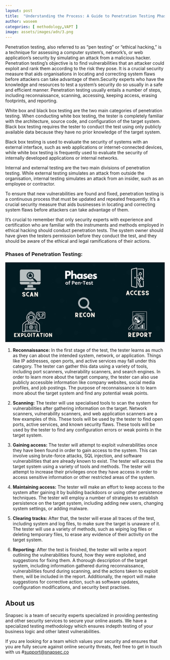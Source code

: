 ```yaml
---
layout: post
title:  "Understanding the Process: A Guide to Penetration Testing Phases"
author: waseem
categories: [ methodology,VAPT ]
image: assets/images/adn/3.png
---
```



Penetration testing, also referred to as “pen testing” or “ethical hacking,” is a technique for assessing a computer system’s, network’s, or web application’s security by simulating an attack from a malicious hacker. Penetration testing’s objective is to find vulnerabilities that an attacker could exploit and rank them according to the risk they pose. It is a crucial security measure that aids organisations in locating and correcting system flaws before attackers can take advantage of them.Security experts who have the knowledge and resources to test a system’s security do so usually in a safe and efficient manner. Penetration testing usually entails a number of steps, including reconnaissance, scanning, accessing, keeping access, erasing footprints, and reporting.

White box and black box testing are the two main categories of penetration testing. When conducting white box testing, the tester is completely familiar with the architecture, source code, and configuration of the target system. Black box testing requires the tester to conduct the test using only publicly available data because they have no prior knowledge of the target system.

Black box testing is used to evaluate the security of systems with an external interface, such as web applications or internet-connected devices, while white box testing is frequently used to evaluate the security of internally developed applications or internal networks.

Internal and external testing are the two main divisions of penetration testing. While external testing simulates an attack from outside the organisation, internal testing simulates an attack from an insider, such as an employee or contractor.

To ensure that new vulnerabilities are found and fixed, penetration testing is a continuous process that must be updated and repeated frequently. It’s a crucial security measure that aids businesses in locating and correcting system flaws before attackers can take advantage of them.

It’s crucial to remember that only security experts with experience and certification who are familiar with the instruments and methods employed in ethical hacking should conduct penetration tests. The system owner should have given the testers permission before they conduct the test, and they should be aware of the ethical and legal ramifications of their actions.


### Phases of Penetration Testing:
![image](https://github.com/Snap-sec/blog/blob/5154bce403c7f9979fbbed41bb11c1cf94d9e45f/assets/images/adn/4.png)
1. **Reconnaissance:** In the first stage of the test, the tester learns as much as they can about the intended system, network, or application. Things like IP addresses, open ports, and active services may fall under this category. The tester can gather this data using a variety of tools, including port scanners, vulnerability scanners, and search engines. In order to learn more about the target company, the tester can also use publicly accessible information like company websites, social media profiles, and job postings. The purpose of reconnaissance is to learn more about the target system and find any potential weak points.

2. **Scanning:** The tester will use specialised tools to scan the system for vulnerabilities after gathering information on the target. Network scanners, vulnerability scanners, and web application scanners are a few examples of this. These tools will be used by the tester to find open ports, active services, and known security flaws. These tools will be used by the tester to find any configuration errors or weak points in the target system.

3. **Gaining access:** The tester will attempt to exploit vulnerabilities once they have been found in order to gain access to the system. This can involve using brute-force attacks, SQL injection, and software vulnerabilities that are already known to exist. The tester will access the target system using a variety of tools and methods. The tester will attempt to increase their privileges once they have access in order to access sensitive information or other restricted areas of the system.

4. **Maintaining access:** The tester will make an effort to keep access to the system after gaining it by building backdoors or using other persistence techniques. The tester will employ a number of strategies to establish persistence on the target system, including adding new users, changing system settings, or adding malware.

5. **Clearing tracks:** After that, the tester will erase all traces of the test, including system and log files, to make sure the target is unaware of it. The tester will use a variety of methods, such as wiping log files or deleting temporary files, to erase any evidence of their activity on the target system.

6. **Reporting:** After the test is finished, the tester will write a report outlining the vulnerabilities found, how they were exploited, and suggestions for fixing them. A thorough description of the target system, including information gathered during reconnaissance, vulnerabilities found during scanning, and the actions taken to exploit them, will be included in the report. Additionally, the report will make suggestions for corrective action, such as software updates, configuration modifications, and security best practises.




## About us
Snapsec is a team of security experts specialized in providing pentesting and other security services to secure your online assets. We have a specialized testing methodology which ensures indepth testing of your business logic and other latest vulnerabilities.

If you are looking for a team which values your security and ensures that you are fully secure against online security threats, feel free to get in touch with us #support@snapsec.co
